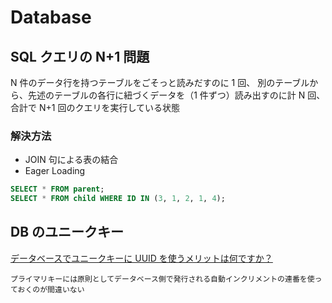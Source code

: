 # Database

## SQL クエリの N+1 問題

N 件のデータ行を持つテーブルをごそっと読みだすのに 1 回、
別のテーブルから、先述のテーブルの各行に紐づくデータを（1 件ずつ）読み出すのに計 N 回、
合計で N+1 回のクエリを実行している状態

### 解決方法

- JOIN 句による表の結合
- Eager Loading

```sql
SELECT * FROM parent;
SELECT * FROM child WHERE ID IN (3, 1, 2, 1, 4);
```

## DB のユニークキー

[データベースでユニークキーに UUID を使うメリットは何ですか？](https://jp.quora.com/%E3%83%87%E3%83%BC%E3%82%BF%E3%83%99%E3%83%BC%E3%82%B9%E3%81%A7%E3%83%A6%E3%83%8B%E3%83%BC%E3%82%AF%E3%82%AD%E3%83%BC%E3%81%ABUUID%E3%82%92%E4%BD%BF%E3%81%86%E3%83%A1%E3%83%AA%E3%83%83%E3%83%88%E3%81%AF%E4%BD%95)

`プライマリキーには原則としてデータベース側で発行される自動インクリメントの連番を使っておくのが間違いない`
